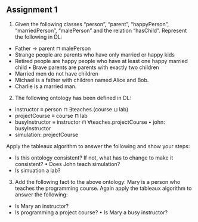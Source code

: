 ## Assignment 1

1. Given the following classes “person”, “parent”, “happyPerson”, “marriedPerson”, “malePerson” and the relation “hasChild”. Represent the following in DL:

* Father -> parent ⊓ malePerson
* Strange people are parents who have only married or happy kids
* Retired people are happy people who have at least one happy married child • Brave parents are parents with exactly two children
* Married men do not have children
* Michael is a father with children named Alice and Bob.
* Charlie is a married man.


2. The following ontology has been defined in DL:

* instructor ≡ person ⊓ ∃teaches.(course ⊔ lab)
* projectCourse ≡ course ⊓ lab
* busyInstructor ≡ instructor ⊓ ∀teaches.projectCourse • john: busyInstructor
* simulation: projectCourse

Apply the tableaux algorithm to answer the following and show your steps:

* Is this ontology consistent? If not, what has to change to make it consistent? • Does John teach simulation?
* Is simuation a lab?


3. Add the following fact to the above ontology: Mary is a person who teaches the programming course. Again apply the tableaux algorithm to answer the following:

* Is Mary an instructor?
* Is programming a project course? • Is Mary a busy instructor?


